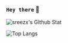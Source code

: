 ### `Hey there` 👋
![sreezx's GIthub Stat](https://github-readme-stats.vercel.app/api?username=sreezx&show_icons=true&theme=dracula)

![Top Langs](https://github-readme-stats.vercel.app/api/top-langs/?username=sreezx&layout=compact)
